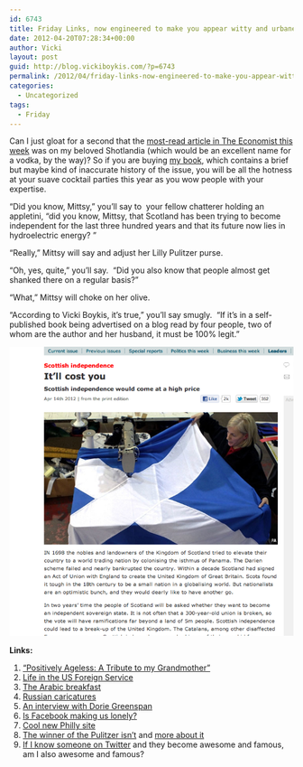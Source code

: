 ```yaml
---
id: 6743
title: Friday Links, now engineered to make you appear witty and urbane to others.
date: 2012-04-20T07:28:34+00:00
author: Vicki
layout: post
guid: http://blog.vickiboykis.com/?p=6743
permalink: /2012/04/friday-links-now-engineered-to-make-you-appear-witty-and-urbane-to-others/
categories:
  - Uncategorized
tags:
  - Friday
---
```

Can I just gloat for a second that the <a href="http://www.economist.com/node/21552564" target="_blank">most-read article in The Economist this week</a> was on my beloved Shotlandia (which would be an excellent name for a vodka, by the way)? So if you are buying <a href="http://ebook.vickiboykis.com/" target="_blank">my book</a>, which contains a brief but maybe kind of inaccurate history of the issue, you will be all the hotness at your suave cocktail parties this year as you wow people with your expertise.

&#8220;Did you know, Mittsy,&#8221; you&#8217;ll say to  your fellow chatterer holding an appletini, &#8220;did you know, Mittsy, that Scotland has been trying to become independent for the last three hundred years and that its future now lies in hydroelectric energy? &#8221;

&#8220;Really,&#8221; Mittsy will say and adjust her Lilly Pulitzer purse.

&#8220;Oh, yes, quite,&#8221; you&#8217;ll say.  &#8220;Did you also know that people almost get shanked there on a regular basis?&#8221;

&#8220;What,&#8221; Mittsy will choke on her olive.

&#8220;According to Vicki Boykis, it&#8217;s true,&#8221; you&#8217;ll say smugly.  &#8220;If it&#8217;s in a self-published book being advertised on a blog read by four people, two of whom are the author and her husband, it must be 100% legit.&#8221;

<p style="text-align: center;">
  <a href="https://raw.githubusercontent.com/veekaybee/wlb/gh-pages/assets/images/2012/04/Screen-shot-2012-04-19-at-10.11.36-PM.png"><img class="aligncenter  wp-image-6745" title="Screen shot 2012-04-19 at 10.11.36 PM" src="https://raw.githubusercontent.com/veekaybee/wlb/gh-pages/assets/images/2012/04/Screen-shot-2012-04-19-at-10.11.36-PM.png" alt="" width="506" height="512" /></a>
</p>

<p style="text-align: left;">
  <strong>Links:</strong>
</p>

  1. <a href="http://www.suburbansweetheart.com/2012/04/positively-ageless-tribute-to-my.html" target="_blank">&#8220;Positively Ageless: A Tribute to my Grandmother&#8221;</a>
  2. <a href="http://theperlmanupdate.blogspot.com/2012/04/fs-bru-week-overdue-but-better-late.html" target="_blank">Life in the US Foreign Service</a>
  3. <a href="http://www.andfaraway.net/blog/2012/04/05/things-i-am-thankful-for-every-day-the-arabic-breakfast" target="_blank">The Arabic breakfast</a>
  4. <a href="http://russiandinosaur.blogspot.com/2012/04/kukryniksy-or-lets-defeat-and.html" target="_blank">Russian caricatures</a>
  5. <a href="http://www.lostincheeseland.com/2012/04/franco-file-friday-dorie-greenspan.html" target="_blank">An interview with Dorie Greenspan</a>
  6. <a href="http://www.theatlantic.com/magazine/archive/2012/05/is-facebook-making-us-lonely/8930/" target="_blank">Is Facebook making us lonely?</a>
  7. <a href="http://www.phlmetropolis.com/" target="_blank">Cool new Philly site</a>
  8. <a href="http://www.nytimes.com/2012/04/18/opinion/and-the-winner-of-the-pulitzer-isnt.html?_r=2&ref=opinion" target="_blank">The winner of the Pulitzer isn&#8217;t</a> and <a href="http://www.themorningnews.org/article/a-coalition-of-dunces" target="_blank">more about it</a>
  9. <a href="http://www.newsworks.org/index.php/roxbourough-more-stories/item/37238" target="_blank">If I know someone on Twitter</a> and they become awesome and famous, am I also awesome and famous?